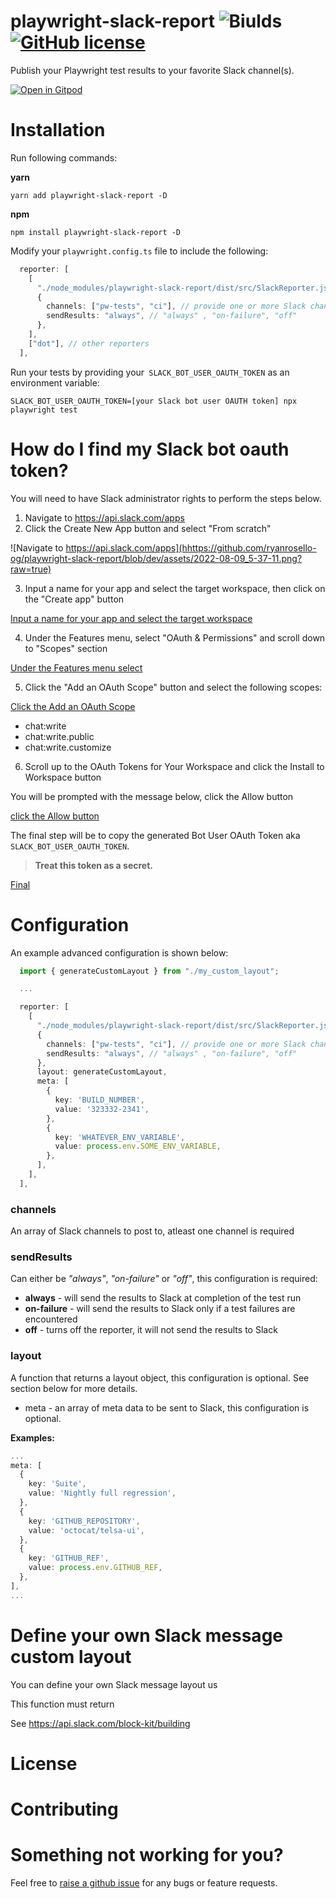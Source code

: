 # playwright-slack-report ![Biulds](https://github.com/ryanrosello-og/playwright-slack-report/actions/workflows/playwright.yml/badge.svg) [![GitHub license](https://img.shields.io/badge/license-MIT-blue.svg)](https://github.com/ryanrosello-og/playwright-slack-report/blob/master/LICENSE)

Publish your Playwright test results to your favorite Slack channel(s).


[![Open in Gitpod](https://gitpod.io/button/open-in-gitpod.svg)](https://gitpod.io/#https://github.com/ryanrosello-og/playwright-slack-report>)

# Installation

Run following commands:

**yarn**

`yarn add playwright-slack-report -D`

**npm**

`npm install playwright-slack-report -D`

Modify your `playwright.config.ts` file to include the following:

```typescript
  reporter: [
    [
      "./node_modules/playwright-slack-report/dist/src/SlackReporter.js",
      {
        channels: ["pw-tests", "ci"], // provide one or more Slack channels
        sendResults: "always", // "always" , "on-failure", "off"
      },
    ],
    ["dot"], // other reporters
  ],
```

Run your tests by providing your` SLACK_BOT_USER_OAUTH_TOKEN` as an environment variable:

`SLACK_BOT_USER_OAUTH_TOKEN=[your Slack bot user OAUTH token] npx playwright test`

# How do I find my Slack bot oauth token?

You will need to have Slack administrator rights to perform the steps below.

1. Navigate to https://api.slack.com/apps
2. Click the Create New App button and select "From scratch"

![Navigate to https://api.slack.com/apps](hhttps://github.com/ryanrosello-og/playwright-slack-report/blob/dev/assets/2022-08-09_5-37-11.png?raw=true)

3. Input a name for your app and select the target workspace, then click on the "Create app" button

[Input a name for your app and select the target workspace](https://github.com/ryanrosello-og/playwright-slack-report/blob/dev/assets/2022-08-09_5-40-51.png?raw=true)

4. Under the Features menu, select "OAuth & Permissions" and scroll down to "Scopes" section

[Under the Features menu select](https://github.com/ryanrosello-og/playwright-slack-report/blob/dev/assets/2022-08-09_5-44-29.png?raw=true)

5. Click the "Add an OAuth Scope" button and select the following scopes:

[Click the Add an OAuth Scope](https://github.com/ryanrosello-og/playwright-slack-report/blob/dev/assets/2022-08-09_5-48-30.png?raw=true)

* chat:write 
* chat:write.public 
* chat:write.customize  

6. Scroll up to the OAuth Tokens for Your Workspace and click the  Install to Workspace button

You will be prompted with the message below, click the Allow button

[click the Allow button](https://github.com/ryanrosello-og/playwright-slack-report/blob/dev/assets/2022-08-09_5-49-49.png?raw=true)

The final step will be to copy the generated Bot User OAuth Token aka `SLACK_BOT_USER_OAUTH_TOKEN`.  

>**Treat this token as a secret.**

[Final](https://github.com/ryanrosello-og/playwright-slack-report/blob/dev/assets/2022-08-09_5-53-17.png?raw=true)

# Configuration

An example advanced configuration is shown below:


```typescript
  import { generateCustomLayout } from "./my_custom_layout";

  ...

  reporter: [
    [
      "./node_modules/playwright-slack-report/dist/src/SlackReporter.js",
      {
        channels: ["pw-tests", "ci"], // provide one or more Slack channels
        sendResults: "always", // "always" , "on-failure", "off"
      },
      layout: generateCustomLayout,
      meta: [
        {
          key: 'BUILD_NUMBER',
          value: '323332-2341',
        },
        {
          key: 'WHATEVER_ENV_VARIABLE',
          value: process.env.SOME_ENV_VARIABLE,
        },
      ],      
    ],
  ],
```

### **channels**
An array of Slack channels to post to, atleast one channel is required
### **sendResults**
Can either be *"always"*, *"on-failure"* or *"off"*, this configuration is required:
  * **always** - will send the results to Slack at completion of the test run
  * **on-failure** - will send the results to Slack only if a test failures are encountered
  * **off** - turns off the reporter, it will not send the results to Slack
### **layout**
A function that returns a layout object, this configuration is optional.  See section below for more details.
* meta - an array of meta data to be sent to Slack, this configuration is optional.

**Examples:**
```typescript
...
meta: [
  {
    key: 'Suite',
    value: 'Nightly full regression',
  },
  {
    key: 'GITHUB_REPOSITORY',
    value: 'octocat/telsa-ui',
  },
  {
    key: 'GITHUB_REF',
    value: process.env.GITHUB_REF,
  },
], 
...
```

# Define your own Slack message custom layout

You can define your own Slack message layout us

This function must return

See https://api.slack.com/block-kit/building

# License

# Contributing

# Something not working for you?

Feel free to [raise a github issue](https://github.com/ryanrosello-og/playwright-slack-report/issues) for any bugs or feature requests.
